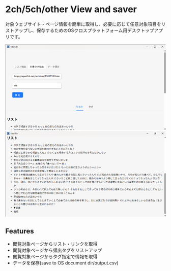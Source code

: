 # 2ch/5ch/other View and saver

対象ウェブサイト・ページ情報を簡単に取得し、必要に応じて任意対象項目をリストアップし、保存するためのOSクロスプラットフォーム用デスクトップアプリです。

![デスクトップアプリ](https://github.com/howlrs/view5ch/blob/images/public/images/view5ch1.png?raw=true)
![出力結果](https://github.com/howlrs/view5ch/blob/images/public/images/view5ch2.png?raw=true)

## Features
- 閲覧対象ページからリスト・リンクを取得
- 閲覧対象ページから頻出タグをリストアップ
- 閲覧対象ページからタグ指定で情報を取得
- データを保存(save to OS document dir/output.csv)